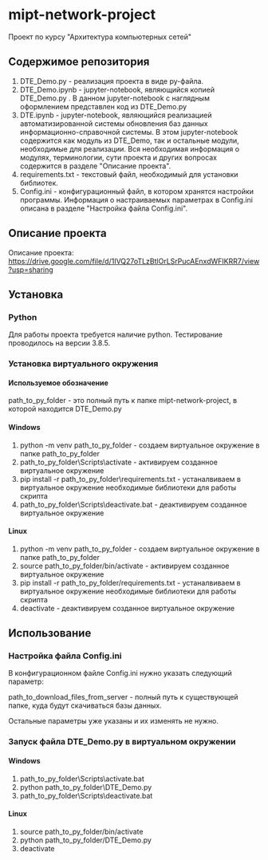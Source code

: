 # mipt-network-project
Проект по курсу "Архитектура компьютерных сетей"

## Содержимое репозитория
1. DTE_Demo.py - реализация проекта в виде py-файла.
2. DTE_Demo.ipynb - jupyter-notebook, являющийся копией DTE_Demo.py . В данном jupyter-notebook с наглядным оформлением представлен код из DTE_Demo.py
3. DTE.ipynb - jupyter-notebook, являющийся реализацией автоматизированной системы обновления баз данных информационно-справочной системы. В этом jupyter-notebook содержится как модуль из DTE_Demo, так и остальные модули, необходимые для реализации. Вся необходимая информация о модулях, терминологии, сути проекта и других вопросах содержится в разделе "Описание проекта".
4. requirements.txt - текстовый файл, необходимый для установки библиотек.
5. Config.ini - конфигурационный файл, в котором хранятся настройки программы. Информация о настраиваемых параметрах в Config.ini описана в разделе "Настройка файла Config.ini". 

## Описание проекта
Описание проекта: https://drive.google.com/file/d/1IVQ27oTLzBtlOrLSrPucAEnxdWFIKRR7/view?usp=sharing

## Установка

### Python
Для работы проекта требуется наличие python. Тестирование проводилось на версии 3.8.5.

### Установка виртуального окружения

#### Используемое обозначение
path_to_py_folder - это полный путь к папке mipt-network-project, в которой находится DTE_Demo.py

#### Windows
1. python -m venv path_to_py_folder - создаем виртуальное окружение в папке path_to_py_folder
2. path_to_py_folder\Scripts\activate - активируем созданное виртуальное окружение
3. pip install -r path_to_py_folder\requirements.txt - устаналвиваем в виртуальное окружение необходимые библиотеки для работы скрипта
4. path_to_py_folder\Scripts\deactivate.bat - деактивируем созданное виртуальное окружение

#### Linux
1. python -m venv path_to_py_folder - создаем виртуальное окружение в папке path_to_py_folder
2. source path_to_py_folder/bin/activate -       активируем созданное виртуальное окружение
3. pip install -r  path_to_py_folder/requirements.txt - устаналвиваем в виртуальное окружение необходимые библиотеки для работы скрипта
4. deactivate - деактивируем созданное виртуальное окружение

## Использование

### Настройка файла Config.ini
В конфигурационном файле Config.ini нужно указать следующий параметр: 

path_to_download_files_from_server - полный путь к существующей папке, куда будут скачиваться базы данных. 

Остальные параметры уже указаны и их изменять не нужно.

### Запуск файла DTE_Demo.py в виртуальном окружении

#### Windows
1. path_to_py_folder\Scripts\activate.bat
2. python path_to_py_folder\DTE_Demo.py
3. path_to_py_folder\Scripts\deactivate.bat

#### Linux
1. source path_to_py_folder/bin/activate
2. python path_to_py_folder/DTE_Demo.py
3. deactivate







  



